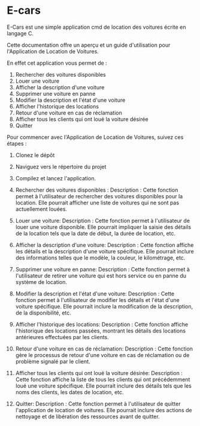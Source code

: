 # E-cars
E-Cars est une simple application cmd de location des voitures écrite en langage C.

Cette documentation offre un aperçu et un guide d'utilisation pour l'Application de Location de Voitures.

En effet cet application vous permet de :

1. Rechercher des voitures disponibles
2. Louer une voiture
3. Afficher la description d'une voiture
4. Supprimer une voiture en panne
5. Modifier la description et l'état d'une voiture
6. Afficher l'historique des locations
7. Retour d'une voiture en cas de réclamation
8. Afficher tous les clients qui ont loué la voiture désirée
0. Quitter
 
Pour commencer avec l'Application de Location de Voitures, suivez ces étapes :

1. Clonez le dépôt 
2. Naviguez vers le répertoire du projet 
3. Compilez et lancez l'application.

1. Rechercher des voitures disponibles :
  Description : Cette fonction permet à l'utilisateur de rechercher des voitures disponibles pour la location. Elle pourrait afficher une     liste de voitures qui ne sont pas actuellement louées.

2. Louer une voiture:
  Description : Cette fonction permet à l'utilisateur de louer une voiture disponible. Elle pourrait impliquer la saisie des détails de la location tels que la date de début, la durée de location, etc.

3. Afficher la description d'une voiture:
Description : Cette fonction affiche les détails et la description d'une voiture spécifique. Elle pourrait inclure des informations telles que le modèle, la couleur, le kilométrage, etc.

4. Supprimer une voiture en panne:
Description : Cette fonction permet à l'utilisateur de retirer une voiture qui est hors service ou en panne du système de location.

5. Modifier la description et l'état d'une voiture:
Description : Cette fonction permet à l'utilisateur de modifier les détails et l'état d'une voiture spécifique. Elle pourrait inclure la modification de la description, de la disponibilité, etc.

6. Afficher l'historique des locations:
Description : Cette fonction affiche l'historique des locations passées, montrant les détails des locations antérieures effectuées par les clients.

7. Retour d'une voiture en cas de réclamation:
Description : Cette fonction gère le processus de retour d'une voiture en cas de réclamation ou de problème signalé par le client.

8. Afficher tous les clients qui ont loué la voiture désirée:
Description : Cette fonction affiche la liste de tous les clients qui ont précédemment loué une voiture spécifique. Elle pourrait inclure des détails tels que les noms des clients, les dates de location, etc.
0. Quitter:
Description : Cette fonction permet à l'utilisateur de quitter l'application de location de voitures. Elle pourrait inclure des actions de nettoyage et de libération des ressources avant de quitter.
